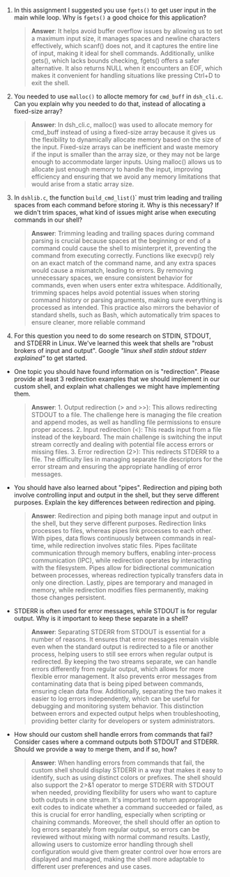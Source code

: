 1. In this assignment I suggested you use `fgets()` to get user input in the main while loop. Why is `fgets()` a good choice for this application?

    > **Answer**:  It helps avoid buffer overflow issues by allowing us to set a maximum input size, it manages spaces and newline characters effectively, which scanf() does not, and it captures the entire line of input, making it ideal for shell commands. Additionally, unlike gets(), which lacks bounds checking, fgets() offers a safer alternative. It also returns NULL when it encounters an EOF, which makes it convenient for handling situations like pressing Ctrl+D to exit the shell.


2. You needed to use `malloc()` to allocte memory for `cmd_buff` in `dsh_cli.c`. Can you explain why you needed to do that, instead of allocating a fixed-size array?

    > **Answer**: In dsh_cli.c, malloc() was used to allocate memory for cmd_buff instead of using a fixed-size array because it gives us the flexibility to dynamically allocate memory based on the size of the input. Fixed-size arrays can be inefficient and waste memory if the input is smaller than the array size, or they may not be large enough to accommodate larger inputs. Using malloc() allows us to allocate just enough memory to handle the input, improving efficiency and ensuring that we avoid any memory limitations that would arise from a static array size.


3. In `dshlib.c`, the function `build_cmd_list(`)` must trim leading and trailing spaces from each command before storing it. Why is this necessary? If we didn't trim spaces, what kind of issues might arise when executing commands in our shell?

    > **Answer**:  Trimming leading and trailing spaces during command parsing is crucial because spaces at the beginning or end of a command could cause the shell to misinterpret it, preventing the command from executing correctly. Functions like execvp() rely on an exact match of the command name, and any extra spaces would cause a mismatch, leading to errors. By removing unnecessary spaces, we ensure consistent behavior for commands, even when users enter extra whitespace. Additionally, trimming spaces helps avoid potential issues when storing command history or parsing arguments, making sure everything is processed as intended. This practice also mirrors the behavior of standard shells, such as Bash, which automatically trim spaces to ensure cleaner, more reliable command

4. For this question you need to do some research on STDIN, STDOUT, and STDERR in Linux. We've learned this week that shells are "robust brokers of input and output". Google _"linux shell stdin stdout stderr explained"_ to get started.

- One topic you should have found information on is "redirection". Please provide at least 3 redirection examples that we should implement in our custom shell, and explain what challenges we might have implementing them.

    > **Answer**:  1. Output redirection (> and >>): This allows redirecting STDOUT to a file. The challenge here is managing the file creation and append modes, as well as handling file permissions to ensure proper access. 2. Input redirection (<): This reads input from a file instead of the keyboard. The main challenge is switching the input stream correctly and dealing with potential file access errors or missing files. 3. Error redirection (2>): This redirects STDERR to a file. The difficulty lies in managing separate file descriptors for the error stream and ensuring the appropriate handling of error messages.

- You should have also learned about "pipes". Redirection and piping both involve controlling input and output in the shell, but they serve different purposes. Explain the key differences between redirection and piping.

    > **Answer**:  Redirection and piping both manage input and output in the shell, but they serve different purposes. Redirection links processes to files, whereas pipes link processes to each other. With pipes, data flows continuously between commands in real-time, while redirection involves static files. Pipes facilitate communication through memory buffers, enabling inter-process communication (IPC), while redirection operates by interacting with the filesystem. Pipes allow for bidirectional communication between processes, whereas redirection typically transfers data in only one direction. Lastly, pipes are temporary and managed in memory, while redirection modifies files permanently, making those changes persistent.

- STDERR is often used for error messages, while STDOUT is for regular output. Why is it important to keep these separate in a shell?

    > **Answer**:  Separating STDERR from STDOUT is essential for a number of reasons. It ensures that error messages remain visible even when the standard output is redirected to a file or another process, helping users to still see errors when regular output is redirected. By keeping the two streams separate, we can handle errors differently from regular output, which allows for more flexible error management. It also prevents error messages from contaminating data that is being piped between commands, ensuring clean data flow. Additionally, separating the two makes it easier to log errors independently, which can be useful for debugging and monitoring system behavior. This distinction between errors and expected output helps when troubleshooting, providing better clarity for developers or system administrators.

- How should our custom shell handle errors from commands that fail? Consider cases where a command outputs both STDOUT and STDERR. Should we provide a way to merge them, and if so, how?

    > **Answer**:  When handling errors from commands that fail, the custom shell should display STDERR in a way that makes it easy to identify, such as using distinct colors or prefixes. The shell should also support the 2>&1 operator to merge STDERR with STDOUT when needed, providing flexibility for users who want to capture both outputs in one stream. It's important to return appropriate exit codes to indicate whether a command succeeded or failed, as this is crucial for error handling, especially when scripting or chaining commands. Moreover, the shell should offer an option to log errors separately from regular output, so errors can be reviewed without mixing with normal command results. Lastly, allowing users to customize error handling through shell configuration would give them greater control over how errors are displayed and managed, making the shell more adaptable to different user preferences and use cases.